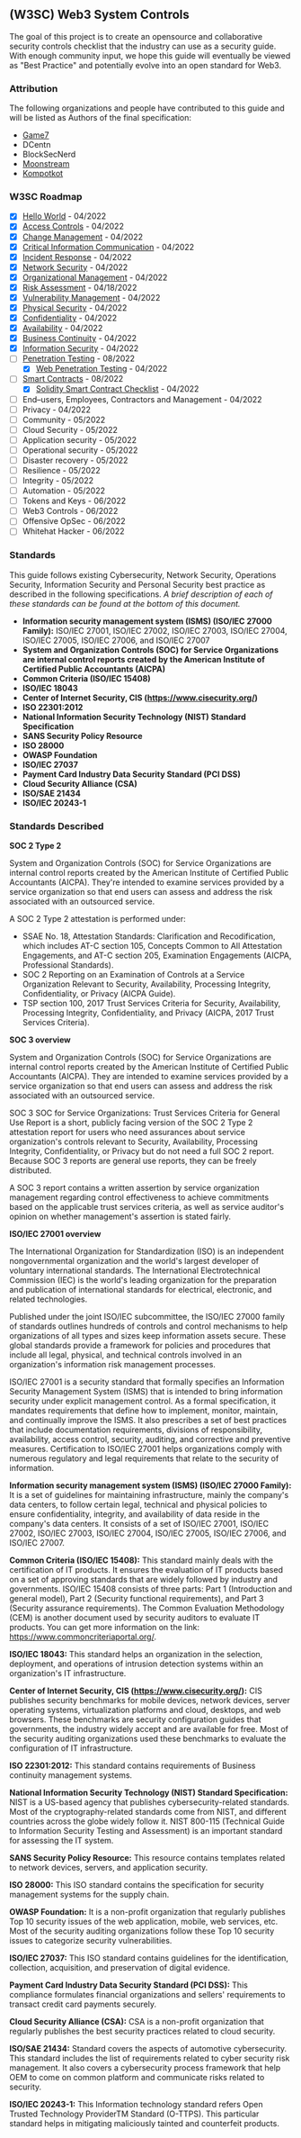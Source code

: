 ## (W3SC) Web3 System Controls
The goal of this project is to create an opensource and collaborative security controls checklist that the industry can use as a security guide. With enough community input, we hope this guide will eventually be viewed as "Best Practice" and potentially evolve into an open standard for Web3.

### Attribution
The following organizations and people have contributed to this guide and will be listed as Authors of the final specification:
* [Game7](https://game7.io/)
* DCentn
* BlockSecNerd
* [Moonstream](https://moonstream.to)
* [Kompotkot](https://github.com/kompotkot)

### W3SC Roadmap

- [x] [Hello World](https://github.com/G7DAO/w3sc/README.md) - 04/2022
- [x] [Access Controls](https://github.com/G7DAO/w3sc/blob/main/checklists/access-controls.md) - 04/2022
- [x] [Change Management](https://github.com/G7DAO/w3sc/blob/main/checklists/change-management.md) - 04/2022
- [x] [Critical Information Communication](https://github.com/G7DAO/w3sc/blob/main/checklists/critical-information.md) - 04/2022
- [x] [Incident Response](https://github.com/G7DAO/w3sc/blob/main/checklists/incident-response.md)  - 04/2022
- [x] [Network Security](https://github.com/G7DAO/w3sc/blob/main/checklists/network-security.md) - 04/2022
- [x] [Organizational Management](https://github.com/G7DAO/w3sc/blob/main/checklists/organizational-management.md) - 04/2022
- [x] [Risk Assessment](https://github.com/G7DAO/w3sc/blob/main/checklists/risk-assessment.md) - 04/18/2022
- [x] [Vulnerability Management](https://github.com/G7DAO/w3sc/blob/main/checklists/vulnerability-management.md) - 04/2022
- [x] [Physical Security](https://github.com/G7DAO/w3sc/blob/main/checklists/physical-security.md) - 04/2022
- [x] [Confidentiality](https://github.com/G7DAO/w3sc/blob/main/checklists/confidentiality.md) - 04/2022
- [x] [Availability](https://github.com/G7DAO/w3sc/blob/main/checklists/availability.md) - 04/2022
- [x] [Business Continuity](https://github.com/G7DAO/w3sc/blob/main/checklists/business-continuity.md) - 04/2022
- [x] [Information Security](https://github.com/G7DAO/w3sc/blob/main/checklists/information-security.md) - 04/2022
- [ ] [Penetration Testing](#) - 08/2022
	- [x] [Web Penetration Testing](https://github.com/G7DAO/w3sc/blob/main/checklists/penetration-testing/penetration-testing-web.md) - 04/2022
- [ ] [Smart Contracts](#) - 08/2022
	- [x] [Solidity Smart Contract Checklist](https://github.com/G7DAO/w3sc/blob/main/checklists/smart-contracts/solidity-checklist.md) - 04/2022
- [ ] End–users, Employees, Contractors and Management - 04/2022
- [ ] Privacy - 04/2022
- [ ] Community - 05/2022
- [ ] Cloud Security - 05/2022
- [ ] Application security - 05/2022
- [ ] Operational security - 05/2022
- [ ] Disaster recovery - 05/2022
- [ ] Resilience - 05/2022
- [ ] Integrity - 05/2022
- [ ] Automation - 05/2022
- [ ] Tokens and Keys - 06/2022
- [ ] Web3 Controls - 06/2022
- [ ] Offensive OpSec - 06/2022
- [ ] Whitehat Hacker - 06/2022

### Standards
This guide follows existing Cybersecurity, Network Security, Operations Security, Information Security and Personal Security best practice as described in the following specifications. _A brief description of each of these standards can be found at the bottom of this document._
* **Information security management system (ISMS) (ISO/IEC 27000 Family):** ISO/IEC 27001, ISO/IEC 27002, ISO/IEC 27003, ISO/IEC 27004, ISO/IEC 27005, ISO/IEC 27006, and ISO/IEC 27007
* **System and Organization Controls (SOC) for Service Organizations are internal control reports created by the American Institute of Certified Public Accountants (AICPA)**
* **Common Criteria (ISO/IEC 15408)**
* **ISO/IEC 18043**
* **Center of Internet Security, CIS (https://www.cisecurity.org/)**
* **ISO 22301:2012**
* **National Information Security Technology (NIST) Standard Specification**
* **SANS Security Policy Resource**
* **ISO 28000**
* **OWASP Foundation**
* **ISO/IEC 27037**
* **Payment Card Industry Data Security Standard (PCI DSS)**
* **Cloud Security Alliance (CSA)**
* **ISO/SAE 21434**
* **ISO/IEC 20243-1**

### Standards Described
**SOC 2 Type 2**

System and Organization Controls (SOC) for Service Organizations are internal control reports created by the American Institute of Certified Public Accountants (AICPA). They're intended to examine services provided by a service organization so that end users can assess and address the risk associated with an outsourced service.

A SOC 2 Type 2 attestation is performed under:

* SSAE No. 18, Attestation Standards: Clarification and Recodification, which includes AT-C section 105, Concepts Common to All Attestation Engagements, and AT-C section 205, Examination Engagements (AICPA, Professional Standards).
* SOC 2 Reporting on an Examination of Controls at a Service Organization Relevant to Security, Availability, Processing Integrity, Confidentiality, or Privacy (AICPA Guide).
* TSP section 100, 2017 Trust Services Criteria for Security, Availability, Processing Integrity, Confidentiality, and Privacy (AICPA, 2017 Trust Services Criteria).

**SOC 3 overview**

System and Organization Controls (SOC) for Service Organizations are internal control reports created by the American Institute of Certified Public Accountants (AICPA). They are intended to examine services provided by a service organization so that end users can assess and address the risk associated with an outsourced service.

SOC 3 SOC for Service Organizations: Trust Services Criteria for General Use Report is a short, publicly facing version of the SOC 2 Type 2 attestation report for users who need assurances about service organization's controls relevant to Security, Availability, Processing Integrity, Confidentiality, or Privacy but do not need a full SOC 2 report. Because SOC 3 reports are general use reports, they can be freely distributed.

A SOC 3 report contains a written assertion by service organization management regarding control effectiveness to achieve commitments based on the applicable trust services criteria, as well as service auditor's opinion on whether management's assertion is stated fairly.

**ISO/IEC 27001 overview**

The International Organization for Standardization (ISO) is an independent nongovernmental organization and the world's largest developer of voluntary international standards. The International Electrotechnical Commission (IEC) is the world's leading organization for the preparation and publication of international standards for electrical, electronic, and related technologies.

Published under the joint ISO/IEC subcommittee, the ISO/IEC 27000 family of standards outlines hundreds of controls and control mechanisms to help organizations of all types and sizes keep information assets secure. These global standards provide a framework for policies and procedures that include all legal, physical, and technical controls involved in an organization's information risk management processes.

ISO/IEC 27001 is a security standard that formally specifies an Information Security Management System (ISMS) that is intended to bring information security under explicit management control. As a formal specification, it mandates requirements that define how to implement, monitor, maintain, and continually improve the ISMS. It also prescribes a set of best practices that include documentation requirements, divisions of responsibility, availability, access control, security, auditing, and corrective and preventive measures. Certification to ISO/IEC 27001 helps organizations comply with numerous regulatory and legal requirements that relate to the security of information.


**Information security management system (ISMS) (ISO/IEC 27000 Family):**  It is a set of guidelines for maintaining infrastructure, mainly the company's data centers, to follow certain legal, technical and physical policies to ensure confidentiality, integrity, and availability of data reside in the company's data centers. It consists of a set of ISO/IEC 27001, ISO/IEC 27002, ISO/IEC 27003, ISO/IEC 27004, ISO/IEC 27005, ISO/IEC 27006, and ISO/IEC 27007.

**Common Criteria (ISO/IEC 15408):** This standard mainly deals with the certification of IT products. It ensures the evaluation of IT products based on a set of approving standards that are widely followed by industry and governments. ISO/IEC 15408 consists of three parts: Part 1 (Introduction and general model), Part 2 (Security functional requirements), and Part 3 (Security assurance requirements). The Common Evaluation Methodology (CEM) is another document used by security auditors to evaluate IT products. You can get more information on the link: https://www.commoncriteriaportal.org/.

**ISO/IEC 18043:** This standard helps an organization in the selection, deployment, and operations of intrusion detection systems within an organization's IT infrastructure.

**Center of Internet Security, CIS (https://www.cisecurity.org/):** CIS publishes security benchmarks for mobile devices, network devices, server operating systems, virtualization platforms and cloud, desktops, and web browsers. These benchmarks are security configuration guides that governments, the industry widely accept and are available for free. Most of the security auditing organizations used these benchmarks to evaluate the configuration of IT infrastructure.

**ISO 22301:2012:** This standard contains requirements of Business continuity management systems.

**National Information Security Technology (NIST) Standard Specification:** NIST is a US-based agency that publishes cybersecurity-related standards. Most of the cryptography-related standards come from NIST, and different countries across the globe widely follow it. NIST 800-115 (Technical Guide to Information Security Testing and Assessment) is an important standard for assessing the IT system.

**SANS Security Policy Resource:** This resource contains templates related to network devices, servers, and application security.

**ISO 28000:** This ISO standard contains the specification for security management systems for the supply chain.

**OWASP Foundation:** It is a non-profit organization that regularly publishes Top 10 security issues of the web application, mobile, web services, etc. Most of the security auditing organizations follow these Top 10 security issues to categorize security vulnerabilities.

**ISO/IEC 27037:** This ISO standard contains guidelines for the identification, collection, acquisition, and preservation of digital evidence.

**Payment Card Industry Data Security Standard (PCI DSS):** This compliance formulates financial organizations and sellers' requirements to transact credit card payments securely.

**Cloud Security Alliance (CSA):** CSA is a non-profit organization that regularly publishes the best security practices related to cloud security.

**ISO/SAE 21434:** Standard covers the aspects of automotive cybersecurity. This standard includes the list of requirements related to cyber security risk management. It also covers a cybersecurity process framework that help OEM to come on common platform and communicate risks related to security.

**ISO/IEC 20243-1:** This Information technology standard refers Open Trusted Technology ProviderTM Standard (O-TTPS). This particular standard helps in mitigating maliciously tainted and counterfeit products.


